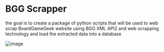 # BGG Scrapper
the goal is to create a package of python scripts that will be used to web scrap BoardGameGeek website using BGG XML API2 and web scrapping technology and load the extracted data into a database

![image](https://github.com/weter123/bgg_scrapper/assets/17746651/83cde9f3-38ec-48ab-a8e5-fefd7952a9c4)


